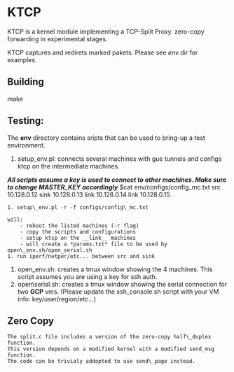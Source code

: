 # KTCP 
 KTCP is a kernel module implementing a TCP-Split Proxy.
 zero-copy forwarding in experimental stages.

KTCP captures and redirets marked pakets. Please see *env* dir for examples. 
## Building
make

## Testing:
The **env** directory contains sripts that can be used to bring-up a test environment.

1. setup\_env.pl: connects several machines with gue tunnels and configs ktcp on the intermediate machines.

***All scripts assume a key is used to connect to other machines. Make sure to change MASTER_KEY accordingly***
	$cat env/configs/config_mc.txt
		src  10.128.0.12
		sink 10.128.0.13
		link 10.128.0.14
		link 10.128.0.15

	1. setup\_env.pl -r -f configs/config\_mc.txt

	will:
		- reboot the listed machines (-r flag)
		- copy the scripts and configurations
		- setup ktcp on the __link__ machines
		- will create a *params.txt* file to be used by open\_env.sh/open_serial.sh
	1. run iperf/netper/etc... between src and sink

1. open\_env.sh: creates a tmux window showing the 4 machines.
	This script assumes you are using a key for ssh auth.
1. open\serial.sh: creates a tmux window showing the serial connection for two **GCP** vms.
    (Please update the ssh\_console.sh script with your VM info: key/user/region/etc...)

## Zero Copy
	The split.c file includes a version of the zero-copy half\_duplex function.
	This version depends on a modified kernel with a modified send_msg function. 
	The code can be trivialy addopted to use send\_page instead.
